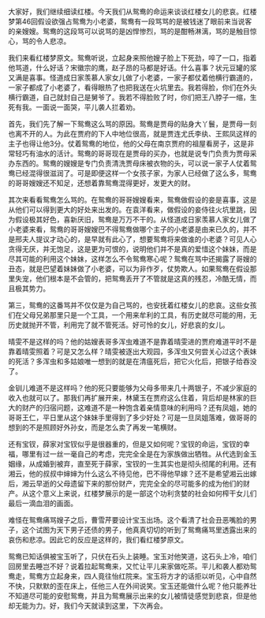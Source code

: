 
大家好，我们继续细读红楼。今天我们从鸳鸯的命运来谈谈红楼女儿的悲哀。红楼梦第46回假设欲强占鸳鸯为小老婆，鸳鸯有一段骂骂的是被钱迷了眼前来当说客的亲嫂嫂。鸳鸯的这段骂可以说骂的是凶悍惨烈，骂的是酣畅淋漓，骂的是触目惊心，骂的令人悲凉。

我们来看红楼梦原文。鸳鸯听说，立起身来照他嫂子脸上下死劲，啐了一口，指着他骂道，什么好话？宋徽宗的鹰，赵子昂的马都是好话。什么喜事？状元豆罐的浆又满是喜事。怪道成日家羡慕人家女儿做了小老婆，一家子都仗着他横行霸道的，一家子都成了小老婆了，看得眼热了也把我送在火坑里去。我若得脸，你们在外头横行霸道，自己就封自己是舅爷了。我若不得脸败了时，你们把王八脖子一缩，生死有我。一面说一面哭，平儿袭人拦着劝。

首先，我们先了解一下鸳鸯这么骂的原因。鸳鸯是贾母的贴身大丫鬟，是贾母一刻也离不开的人。为此在贾府的下人中地位很高，就是贾连尤氏李纨、王熙凤这样的主子也得让他3分。仗着鸳鸯的地位，他的父母在南京贾府的祖屋看房子，这是非常轻巧有油水的活计。鸳鸯的哥哥现在是贾母的买办，也就是说专门负责为贾母采办东西的。鸳鸯的嫂嫂是专门负责清洗贾母床被衣物的头，可以说一家子人仗着鸳鸯已经混得很滋润了。可是即便这样一个女孩子家，为家人已经做了这么多，鸳鸯的哥哥嫂嫂还不知足，还想着靠鸳鸯混得更好，发更大的财。

其次来看看鸳鸯怎么骂的。在鸳鸯的哥哥嫂嫂看来，鸳鸯做假设的妾是喜事，这是从他们可以得到更大的好处来出发的。在袁洋看来，做假设的妾侍往火坑里跳，因为假设极其好色，喜新厌旧，鸳鸯是万万不干的。从怪道成日家羡慕人家女儿做了小老婆来看，鸳鸯的哥哥嫂嫂巴不得鸳鸯做哪个主子的小老婆是由来已久的，并不是邢夫人提议才动心的，是早就有此心了，想要鸳鸯将来做谁的小老婆？可见人心贪得无厌，并无饱足，这是更为可恨的，说明他们并不是真的爱惜这个妹妹，而是尽其可能的利用这个妹妹，这样怎么不令鸳鸯寒心呢？鸳鸯在骂中还揭露了哥嫂的丑态，就是巴望着妹妹做了小老婆，可以为非作歹，仗势欺人。如果鸳鸯在假设那里失宠，他们根本是不会管的，把鸳鸯丢开了不管就是这真的残忍，冷酷无情，而且极其势力。

第三，鸳鸯的这番骂并不仅仅是为自己骂的，也安抚着红楼女儿的悲哀。这些女孩们在父母兄弟那里只是一个工具，一个用来牟利的工具，有历史就尽可能的用，无历史就抛开不管，利用完了就不管死活。好可怜的女儿，好悲哀的女儿。

晴雯不是这样的吗？他的姑嫂表哥多浑虫难道不是靠着晴雯进的贾府难道平时不是靠着晴雯照着？可是又怎么样？晴雯被逐出大观园，多浑虫又何尝关心过这个表妹的死活？多浑虫和多姑娘唯一想到的就是在清瘟死后，把它火化后，把银子给吞没了。

金钏儿难道不是这样吗？他的死只要能够为父母多带来几十两银子，不减少家庭的收入也就可以了。那我们再扩展开来，林黛玉在贾府这么住着，背后却是林家的巨大的财产的归宿问题，这难道不是一种饱含着亲情意味的利用吗？还有凤姐，她的哥哥王仁，平日里从这个妹妹手里得到了多少好处？可是一旦凤姐落难，做哥哥的想到的不是照顾好外孙女，而是怎么卖了再发一笔横财。

还有宝钗，薛家对宝钗似乎是很器重的，但是又如何呢？宝钗的命运，宝钗的幸福，哪里有过一丝一毫自己的考虑，完完全全是在为家族做出牺牲。从代选到金玉姻缘，从成婚到被弃，直至死于薛家，宝钗的一生其实也是彻头彻尾的利用。还有湘云，他的叔叔中婶婶为什么这么不待见他，巴不得他早嫁？还不是希望湘云出嫁后，湘云早逝的父母遗留下来的那份财产，完完全全的尽可能多的成为他们的财产。从这个意义上来说，红楼梦展示的是一部这个功利贪婪的社会如何榨干女儿们最后一滴血泪的画面。

难怪在鸳鸯痛骂嫂子之后，曹雪芹要设计宝玉出场。这个看清了社会丑恶嘴脸的男子，这个试图为天下男子还债的男子，他真真切切的听到了鸳鸯痛骂里透露出来的哀伤和悲凉。因此它的反应是这样的，我们看红楼梦原文。

鸳鸯已知话俱被宝玉听了，只伏在石头上装睡。宝玉对他笑道，这石头上冷，咱们回房里去睡岂不好？说着拉起鸳鸯来，又忙让平儿来家做吃茶。平儿和袭人都劝鸳鸯走，鸳鸯方立起身来，四人竟往怡红院来。宝玉将方才的话拒以听见，心中自然不快，只默默的歪在床上，任他三人在外间说笑。宝玉还能做什么呢？他只能养壮不知道尽可能的安慰鸳鸯，并且为鸳鸯展示出来的女儿被情徒感觉到悲哀，但是他却无能为力。好，我们今天就读到这里，下次再会。


